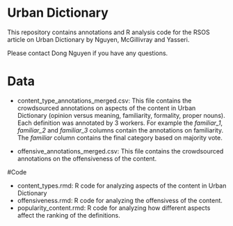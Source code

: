 # Urban Dictionary

This repository contains annotations and R analysis code for the RSOS article on Urban Dictionary by Nguyen, McGillivray and Yasseri.

Please contact Dong Nguyen if you have any questions.
# Data

* content\_type\_annotations\_merged.csv: This file contains the crowdsourced annotations on aspects of the content in Urban Dictionary (opinion versus meaning, familiarity, formality, proper nouns). Each definition was annotated by 3 workers. For example the *familiar\_1*, *familiar\_2* and *familiar\_3* columns contain the annotations on familiarity. The *familiar* column contains the final category based on majority vote.

* offensive\_annotations\_merged.csv: This file contains the crowdsourced annotations on the offensiveness of the content.

#Code

* content\_types.rmd: R code for analyzing aspects of the content in Urban Dictionary
* offensiveness.rmd: R code for analyzing the offensivess of the content.
* popularity\_content.rmd: R code for analyzing how different aspects affect the ranking of the definitions.